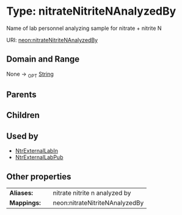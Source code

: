 
# Type: nitrateNitriteNAnalyzedBy


Name of lab personnel analyzing sample for nitrate + nitrite N

URI: [neon:nitrateNitriteNAnalyzedBy](https://data.neonscience.org/nitrateNitriteNAnalyzedBy)


## Domain and Range

None ->  <sub>OPT</sub> [String](types/String.md)

## Parents


## Children


## Used by

 * [NtrExternalLabIn](NtrExternalLabIn.md)
 * [NtrExternalLabPub](NtrExternalLabPub.md)

## Other properties

|  |  |  |
| --- | --- | --- |
| **Aliases:** | | nitrate nitrite n analyzed by |
| **Mappings:** | | neon:nitrateNitriteNAnalyzedBy |


